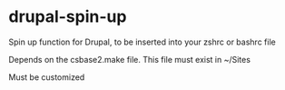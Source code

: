 drupal-spin-up
==============

Spin up function for Drupal, to be inserted into your zshrc or bashrc file

Depends on the csbase2.make file. This file must exist in ~/Sites

Must be customized 
